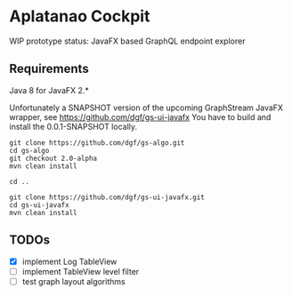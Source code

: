 # Aplatanao Cockpit

WIP prototype status: JavaFX based GraphQL endpoint explorer

## Requirements

Java 8 for JavaFX 2.*

Unfortunately a SNAPSHOT version of the upcoming GraphStream JavaFX wrapper, see https://github.com/dgf/gs-ui-javafx
You have to build and install the 0.0.1-SNAPSHOT locally.

    git clone https://github.com/dgf/gs-algo.git
    cd gs-algo
    git checkout 2.0-alpha
    mvn clean install

    cd ..

    git clone https://github.com/dgf/gs-ui-javafx.git
    cd gs-ui-javafx
    mvn clean install

## TODOs

- [x] implement Log TableView
- [ ] implement TableView level filter
- [ ] test graph layout algorithms